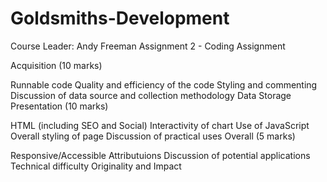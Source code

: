 # Goldsmiths-Development
Course Leader:  Andy Freeman
Assignment 2 - Coding Assignment






Acquisition (10 marks)

Runnable code
Quality and efficiency of the code
Styling and commenting
Discussion of data source and collection methodology
Data Storage
Presentation (10 marks)

HTML (including SEO and Social)
Interactivity of chart
Use of JavaScript
Overall styling of page
Discussion of practical uses
Overall (5 marks)

Responsive/Accessible
Attributuions
Discussion of potential applications
Technical difficulty
Originality and Impact
